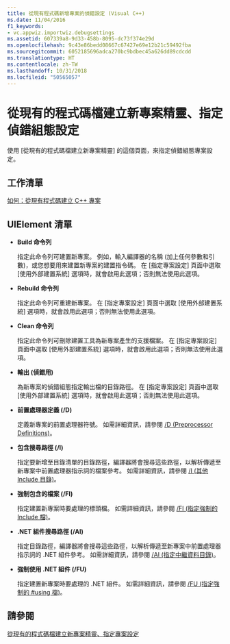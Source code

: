 ```yaml
---
title: 從現有程式碼新增專案的偵錯設定 (Visual C++)
ms.date: 11/04/2016
f1_keywords:
- vc.appwiz.importwiz.debugsettings
ms.assetid: 607339a8-9d33-458b-8095-dc73f374e29d
ms.openlocfilehash: 9c43e86bedd08667c67427e69e12b21c59492fba
ms.sourcegitcommit: 6052185696adca270bc9bdbec45a626dd89cdcdd
ms.translationtype: HT
ms.contentlocale: zh-TW
ms.lasthandoff: 10/31/2018
ms.locfileid: "50565057"
---
```

# <a name="specify-debug-configuration-settings-create-new-project-from-existing-code-files-wizard"></a>從現有的程式碼檔建立新專案精靈、指定偵錯組態設定

使用 [從現有的程式碼檔建立新專案精靈] 的這個頁面，來指定偵錯組態專案設定。

## <a name="task-list"></a>工作清單

[如何：從現有程式碼建立 C++ 專案](../ide/how-to-create-a-cpp-project-from-existing-code.md)

## <a name="uielement-list"></a>UIElement 清單

- **Build 命令列**

   指定此命令列可建置新專案。 例如，輸入編譯器的名稱 (加上任何參數和引數)，或您想要用來建置新專案的建置指令碼。 在 [指定專案設定] 頁面中選取 [使用外部建置系統] 選項時，就會啟用此選項；否則無法使用此選項。

- **Rebuild 命令列**

   指定此命令列可重建新專案。 在 [指定專案設定] 頁面中選取 [使用外部建置系統] 選項時，就會啟用此選項；否則無法使用此選項。

- **Clean 命令列**

   指定此命令列可刪除建置工具為新專案產生的支援檔案。 在 [指定專案設定] 頁面中選取 [使用外部建置系統] 選項時，就會啟用此選項；否則無法使用此選項。

- **輸出 (偵錯用)**

   為新專案的偵錯組態指定輸出檔的目錄路徑。 在 [指定專案設定] 頁面中選取 [使用外部建置系統] 選項時，就會啟用此選項；否則無法使用此選項。

- **前置處理器定義 (/D)**

   定義新專案的前置處理器符號。 如需詳細資訊，請參閱 [/D (Preprocessor Definitions)](../build/reference/d-preprocessor-definitions.md)。

- **包含搜尋路徑 (/I)**

   指定要新增至目錄清單的目錄路徑，編譯器將會搜尋這些路徑，以解析傳遞至新專案中前置處理器指示詞的檔案參考。 如需詳細資訊，請參閱 [/I (其他 Include 目錄)](../build/reference/i-additional-include-directories.md)。

- **強制包含的檔案 (/FI)**

   指定建置新專案時要處理的標頭檔。 如需詳細資訊，請參閱 [/FI (指定強制的 Include 檔)](../build/reference/fi-name-forced-include-file.md)。

- **.NET 組件搜尋路徑 (/AI)**

   指定目錄路徑，編譯器將會搜尋這些路徑，以解析傳遞至新專案中前置處理器指示詞的 .NET 組件參考。 如需詳細資訊，請參閱 [/AI (指定中繼資料目錄)](../build/reference/ai-specify-metadata-directories.md)。

- **強制使用 .NET 組件 (/FU)**

   指定建置新專案時要處理的 .NET 組件。 如需詳細資訊，請參閱 [/FU (指定強制的 #using 檔)](../build/reference/fu-name-forced-hash-using-file.md)。

## <a name="see-also"></a>請參閱

[從現有的程式碼檔建立新專案精靈、指定專案設定](../ide/specify-project-settings-create-new-project-from-existing-code-files-wizard.md)

